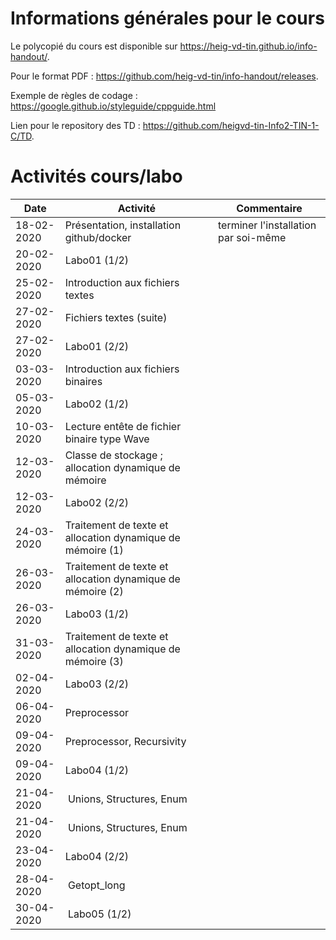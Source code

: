# Informations générales pour le cours

Le polycopié du cours est disponible sur https://heig-vd-tin.github.io/info-handout/.

Pour le format PDF :  https://github.com/heig-vd-tin/info-handout/releases.

Exemple de règles de codage : https://google.github.io/styleguide/cppguide.html 

Lien pour le repository des TD : https://github.com/heigvd-tin-Info2-TIN-1-C/TD.

# Activités cours/labo
| Date | Activité | Commentaire |
|---|---|---|
|18-02-2020 | Présentation, installation github/docker | terminer l'installation par soi-même |
|20-02-2020 | Labo01 (1/2) |  |
|25-02-2020 | Introduction aux fichiers textes |  |
|27-02-2020 | Fichiers textes (suite) |  |
|27-02-2020 | Labo01 (2/2)  |  |
|03-03-2020 | Introduction aux fichiers binaires |  |
|05-03-2020 | Labo02 (1/2) |  |
|10-03-2020 | Lecture entête de fichier binaire type Wave|  |
|12-03-2020 | Classe de stockage ; allocation dynamique de mémoire|  |
|12-03-2020 | Labo02 (2/2) |  |
|24-03-2020 | Traitement de texte et allocation dynamique de mémoire (1) |  |
|26-03-2020 | Traitement de texte et allocation dynamique de mémoire (2) |  |
|26-03-2020 | Labo03 (1/2) |  |
|31-03-2020 | Traitement de texte et allocation dynamique de mémoire (3) |  |
|02-04-2020 | Labo03 (2/2) |  |
|06-04-2020 | Preprocessor |  |
|09-04-2020 | Preprocessor, Recursivity |  |
|09-04-2020 | Labo04 (1/2) |  |
|21-04-2020 | Unions, Structures, Enum |
|21-04-2020 | Unions, Structures, Enum |
|23-04-2020 | Labo04 (2/2) |  |
|28-04-2020 | Getopt_long |
|30-04-2020 | Labo05 (1/2) |
